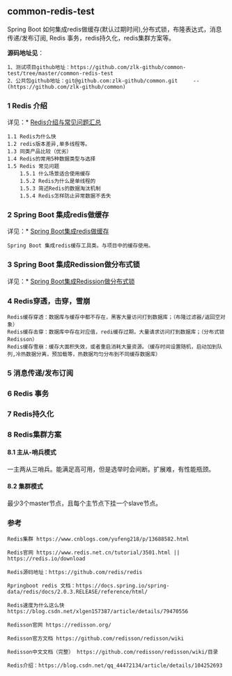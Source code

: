 ##  common-redis-test

Spring Boot 如何集成redis做缓存(默认过期时间),分布式锁，布隆表达式，消息传递/发布订阅, Redis 事务，redis持久化，redis集群方案等。

**源码地址见**：

    1、测试项目github地址：https://github.com/zlk-github/common-test/tree/master/common-redis-test
    2、公共包github地址：git@github.com:zlk-github/common.git     --(https://github.com/zlk-github/common)

### 1 Redis 介绍

详见：* [Redis介绍与常见问题汇总](https://github.com/zlk-github/common-test/blob/master/common-redis-test/README-INTRODUCE.md#Redis介绍与常见问题汇总)

    1.1 Redis为什么快
    1.2 redis版本差异,单多线程等。
    1.3 同类产品比较（优劣）
    1.4 Redis的常用5种数据类型与选择
    1.5 Redis 常见问题
        1.5.1 什么场景适合使用缓存
        1.5.2 Redis为什么是单线程的
        1.5.3 简述Redis的数据淘汰机制
        1.5.4 Redis怎样防止异常数据不丢失

### 2 Spring Boot 集成redis做缓存

详见：* [Spring Boot集成redis做缓存](https://github.com/zlk-github/common-test/blob/master/common-redis-test/README-INTRODUCE.md#SpringBoot集成redis做缓存)

    Spring Boot 集成redis缓存工具类。与项目中的缓存使用。

### 3 Spring Boot 集成Redission做分布式锁

详见：* [Spring Boot集成Redission做分布式锁](https://github.com/zlk-github/common-test/blob/master/common-redis-test/README-REDISSION.md#SpringBoot集成Redission做分布式锁)

### 4 Redis穿透，击穿，雪崩
    
    Redis缓存穿透：数据库与缓存中都不存在，黑客大量访问打到数据库；（布隆过滤器/返回空对象）
    Redis缓存击穿：数据库中存在对应值，redi缓存过期，大量请求访问打到数据库；（分布式锁Redisson）
    Redis缓存雪崩：缓存大面积失效，或者重启消耗大量资源。（缓存时间设置随机，启动加到队列,冷热数据分离，预加载等，热数据均匀分布到不同缓存数据库）

### 5 消息传递/发布订阅

### 6 Redis 事务

### 7 Redis持久化

### 8 Redis集群方案

#### 8.1 主从-哨兵模式

一主两从三哨兵。能满足高可用，但是选举时会间断。扩展难，有性能瓶颈。

#### 8.2 集群模式

最少3个master节点，且每个主节点下挂一个slave节点。

### 参考

    Redis集群 https://www.cnblogs.com/yufeng218/p/13688582.html

    Redis官网 https://www.redis.net.cn/tutorial/3501.html || https://redis.io/download
    
    Redis源码地址：https://github.com/redis/redis
    
    Rpringboot redis 文档：https://docs.spring.io/spring-data/redis/docs/2.0.3.RELEASE/reference/html/

    Redis速度为什么这么快 https://blog.csdn.net/xlgen157387/article/details/79470556

    Redisson官网 https://redisson.org/

    Redisson官方文档 https://github.com/redisson/redisson/wiki

    Redisson中文文档（完整） https://github.com/redisson/redisson/wiki/目录

    Redis介绍：https://blog.csdn.net/qq_44472134/article/details/104252693

